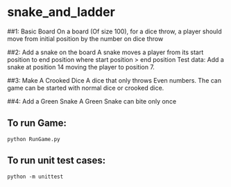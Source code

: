 # snake_and_ladder

##1: Basic Board
On a board (Of size 100), for a dice throw, a player should move from initial position by the number on dice throw

##2: Add a snake on the board
A snake moves a player from its start position to end position where start position > end position
Test data: Add a snake at position 14 moving the player to position 7.

##3: Make A Crooked Dice
A dice that only throws Even numbers. The can game can be started with normal dice or crooked dice.

##4: Add a Green Snake
A Green Snake can bite only once

## To run Game:
`python RunGame.py`

## To run unit test cases:
`python -m unittest`
